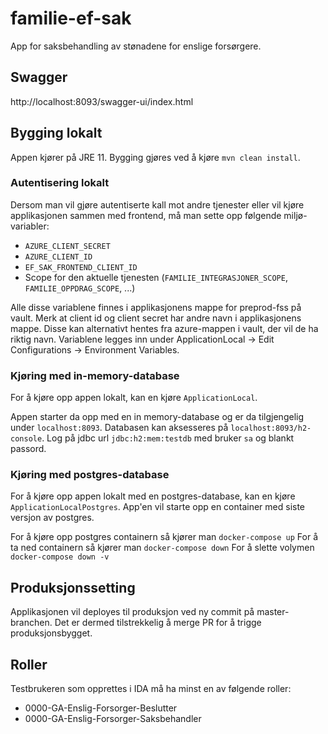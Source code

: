 # familie-ef-sak
App for saksbehandling av stønadene for enslige forsørgere.

## Swagger
http://localhost:8093/swagger-ui/index.html

## Bygging lokalt
Appen kjører på JRE 11. Bygging gjøres ved å kjøre `mvn clean install`. 

### Autentisering lokalt
Dersom man vil gjøre autentiserte kall mot andre tjenester eller vil kjøre applikasjonen sammen med frontend, må man sette opp følgende miljø-variabler:
* `AZURE_CLIENT_SECRET`
* `AZURE_CLIENT_ID`
* `EF_SAK_FRONTEND_CLIENT_ID`
* Scope for den aktuelle tjenesten (`FAMILIE_INTEGRASJONER_SCOPE`, `FAMILIE_OPPDRAG_SCOPE`, ...)

Alle disse variablene finnes i applikasjonens mappe for preprod-fss på vault. Merk at client id og client secret har andre navn i applikasjonens mappe. 
Disse kan alternativt hentes fra azure-mappen i vault, der vil de ha riktig navn. Variablene legges inn under ApplicationLocal -> Edit Configurations -> Environment Variables. 

### Kjøring med in-memory-database
For å kjøre opp appen lokalt, kan en kjøre `ApplicationLocal`.

Appen starter da opp med en in memory-database og er da tilgjengelig under `localhost:8093`.
Databasen kan aksesseres på `localhost:8093/h2-console`. Log på jdbc url `jdbc:h2:mem:testdb` med bruker `sa` og blankt passord.

### Kjøring med postgres-database
For å kjøre opp appen lokalt med en postgres-database, kan en kjøre `ApplicationLocalPostgres`.
App'en vil starte opp en container med siste versjon av postgres. 

For å kjøre opp postgres containern så kjører man `docker-compose up`
For å ta ned containern så kjører man `docker-compose down`
For å slette volymen `docker-compose down -v`

## Produksjonssetting
Applikasjonen vil deployes til produksjon ved ny commit på master-branchen. Det er dermed tilstrekkelig å merge PR for å trigge produksjonsbygget. 

## Roller
Testbrukeren som opprettes i IDA må ha minst en av følgende roller:
- 0000-GA-Enslig-Forsorger-Beslutter
- 0000-GA-Enslig-Forsorger-Saksbehandler
  
